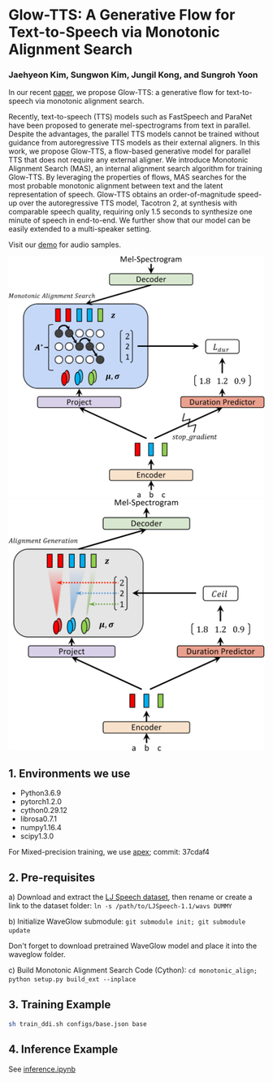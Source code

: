 # Glow-TTS: A Generative Flow for Text-to-Speech via Monotonic Alignment Search

### Jaehyeon Kim, Sungwon Kim, Jungil Kong, and Sungroh Yoon

In our recent [paper](https://arxiv.org/abs/2005.11129), we propose Glow-TTS: a generative flow for text-to-speech via monotonic alignment search.

Recently, text-to-speech (TTS) models such as FastSpeech and ParaNet have been proposed to generate mel-spectrograms from text in parallel. Despite the advantages, the parallel TTS models cannot be trained without guidance from autoregressive TTS models as their external aligners. In this work, we propose Glow-TTS, a flow-based generative model for parallel TTS that does not require any external aligner. We introduce Monotonic Alignment Search (MAS), an internal alignment search algorithm for training Glow-TTS. By leveraging the properties of flows, MAS searches for the most probable monotonic alignment between text and the latent representation of speech. Glow-TTS obtains an order-of-magnitude speed-up over the autoregressive TTS model, Tacotron 2, at synthesis with comparable speech quality, requiring only 1.5 seconds to synthesize one minute of speech in end-to-end. We further show that our model can be easily extended to a multi-speaker setting.

Visit our [demo](https://jaywalnut310.github.io/glow-tts-demo/index.html) for audio samples.

![fig_1a](resources/fig_1a.png "Glow-TTS at training") ![fig_1b](resources/fig_1b.png "Glow-TTS at inference")

## 1. Environments we use

* Python3.6.9
* pytorch1.2.0
* cython0.29.12
* librosa0.7.1
* numpy1.16.4
* scipy1.3.0

For Mixed-precision training, we use [apex](https://github.com/NVIDIA/apex); commit: 37cdaf4


## 2. Pre-requisites

a) Download and extract the [LJ Speech dataset](https://keithito.com/LJ-Speech-Dataset/), then rename or create a link to the dataset folder: `ln -s /path/to/LJSpeech-1.1/wavs DUMMY`


b) Initialize WaveGlow submodule: `git submodule init; git submodule update`

Don't forget to download pretrained WaveGlow model and place it into the waveglow folder.

c) Build Monotonic Alignment Search Code (Cython): `cd monotonic_align; python setup.py build_ext --inplace`


## 3. Training Example


```sh
sh train_ddi.sh configs/base.json base
```

## 4. Inference Example

See [inference.ipynb](./inference.ipynb)
